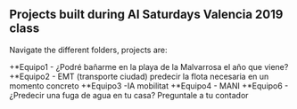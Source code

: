 ## Projects built during AI Saturdays Valencia 2019 class

Navigate the different folders, projects are:

+*Equipo1 - ¿Podré bañarme en la playa de la Malvarrosa el año que viene?
+*Equipo2 - EMT (transporte ciudad) predecir la flota necesaria en un momento concreto
+*Equipo3 -IA mobilitat
+*Equipo4 - MANI
+*Equipo6 - ¿Predecir una fuga de agua en tu casa? Preguntale a tu contador
